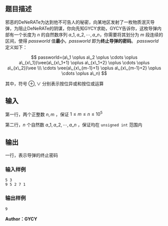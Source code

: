## 题目描述

邪恶的DeNeRATe为达到他不可告人的秘密，向某地区发射了一枚物质泯灭导弹，为阻止DeNeRATe的阴谋，你向先知GYCY求助，GYCY告诉你，这枚导弹内部有一个长度为 $n$ 的自然数序列 $a\_1, a\_2, \cdots, a\_n$，你需要将其划分为 $m$ 段连续的区间，使得 $passworld$ 值**最小**，$passworld$ 即为**终止导弹的密码**。 $passworld$ 定义如下：

$$
passworld=(a\_1 \oplus a\_2 \oplus \cdots \oplus a\_{x\_1})\vee(a\_{x\_1+1} \oplus a\_{x\_1+2} \oplus \cdots \oplus a\_{x\_2})\vee \\\ \cdots \vee(a\_{x\_{m-1}+1} \oplus a\_{x\_{m-1}+2} \oplus \cdots \oplus a\_n)
$$

其中，符号 $\oplus, \vee$ 分别表示按位异或和按位或运算

## 输入

第一行，两个正整数 $n, m$ ，保证 $1 \leq m \leq n \leq 10^5$ 

第二行，$n$ 个自然数 $a\_1, a\_2, \cdots, a\_n$ ，保证均在 `unsigned int` 范围内

## 输出

一行，表示导弹的终止密码

### 输入样例 


    5 3
    9 5 2 7 1


### 输出样例


    9  
   

**Author：GYCY**

